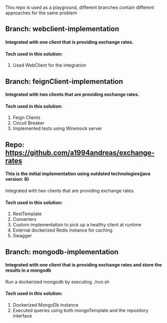 
This repo is used as a playground, different branches contain different approaches for the same problem 

## Branch: webclient-implementation

#### Integrated with one client that is providing exchange rates.

#### Tech used in this solution:
1. Used WebClient for the integration

## Branch: feignClient-implementation

#### Integrated with two clients that are providing exchange rates.

#### Tech used in this solution:

1. Feign Clients
2. Circuit Breaker
3. Implemented tests using Wiremock server 

## Repo: https://github.com/a1994andreas/exchange-rates

#### This is the initial implementation using outdated technologies(java version: 8)
Integrated with two clients that are providing exchange rates.


#### Tech used in this solution:
1. RestTemplate
2. Converters
3. Custom implementation to pick up a healthy client at runtime 
4. External dockerized Redis instance for caching
5. Swagger

## Branch: mongodb-implementation

#### Integrated with one client that is providing exchange rates and store the results in a mongodb
Run a dockerized mongodb by executing ./run.sh

#### Tech used in this solution:
1. Dockerized MongoDb instance
2. Executed queries using both mongoTemplate and the repository interface

